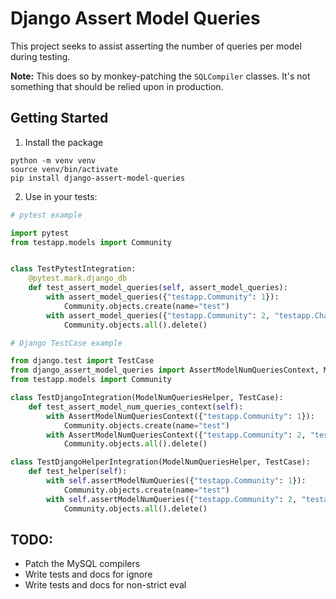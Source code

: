 # Django Assert Model Queries

This project seeks to assist asserting the number of queries per model
during testing.

**Note:** This does so by monkey-patching the ``SQLCompiler`` classes. It's
not something that should be relied upon in production.

## Getting Started

1. Install the package

  ```shell
  python -m venv venv
  source venv/bin/activate
  pip install django-assert-model-queries
  ```

2. Use in your tests:

  ```python
  # pytest example

  import pytest
  from testapp.models import Community


  class TestPytestIntegration:
      @pytest.mark.django_db
      def test_assert_model_queries(self, assert_model_queries):
          with assert_model_queries({"testapp.Community": 1}):
              Community.objects.create(name="test")
          with assert_model_queries({"testapp.Community": 2, "testapp.Chapter": 1, "testapp.Community_topics": 1}):
              Community.objects.all().delete()
  ```

  ```python
  # Django TestCase example

  from django.test import TestCase
  from django_assert_model_queries import AssertModelNumQueriesContext, ModelNumQueriesHelper
  from testapp.models import Community

  class TestDjangoIntegration(ModelNumQueriesHelper, TestCase):
      def test_assert_model_num_queries_context(self):
          with AssertModelNumQueriesContext({"testapp.Community": 1}):
              Community.objects.create(name="test")
          with AssertModelNumQueriesContext({"testapp.Community": 2, "testapp.Chapter": 1, "testapp.Community_topics": 1}):
              Community.objects.all().delete()

  class TestDjangoHelperIntegration(ModelNumQueriesHelper, TestCase):
      def test_helper(self):
          with self.assertModelNumQueries({"testapp.Community": 1}):
              Community.objects.create(name="test")
          with self.assertModelNumQueries({"testapp.Community": 2, "testapp.Chapter": 1, "testapp.Community_topics": 1}):
              Community.objects.all().delete()
  ```

## TODO:

- Patch the MySQL compilers
- Write tests and docs for ignore
- Write tests and docs for non-strict eval
